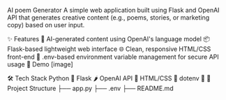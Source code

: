 AI poem Generator
A simple web application built using Flask and OpenAI API that generates creative content (e.g., poems, stories, or marketing copy) based on user input.

✨ Features
🧠 AI-generated content using OpenAI's language model
📦 Flask-based lightweight web interface
🌐 Clean, responsive HTML/CSS front-end
🔐 .env-based environment variable management for secure API usage
🚀 Demo
[image]

🛠️ Tech Stack
Python 🐍
Flask 🌶️
OpenAI API 🤖
HTML/CSS 🎨
dotenv 🔐
📂 Project Structure
├── app.py ├── .env ├── README.md

